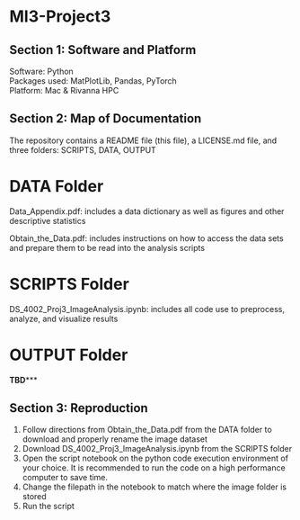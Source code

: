# MI3-Project3

## Section 1: Software and Platform
Software: Python <br />
Packages used: MatPlotLib, Pandas, PyTorch <br />
Platform: Mac & Rivanna HPC<br />

## Section 2: Map of Documentation
The repository contains a README file (this file), a LICENSE.md file, and three folders: SCRIPTS, DATA, OUTPUT

# DATA Folder

Data_Appendix.pdf: includes a data dictionary as well as figures and other descriptive statistics 

Obtain_the_Data.pdf: includes instructions on how to access the data sets and prepare them to be read into the analysis scripts 

# SCRIPTS Folder

DS_4002_Proj3_ImageAnalysis.ipynb: includes all code use to preprocess, analyze, and visualize results 

# OUTPUT Folder

****TBD*******

## Section 3: Reproduction 
1. Follow directions from Obtain_the_Data.pdf from the DATA folder to download and properly rename the image dataset <br />
2. Download DS_4002_Proj3_ImageAnalysis.ipynb from the SCRIPTS folder
3. Open the script notebook on the python code execution environment of your choice. It is recommended to run the code on a high performance computer to save time.
4. Change the filepath in the notebook to match where the image folder is stored
5. Run the script 
  
